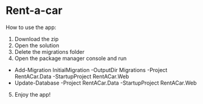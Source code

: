 # Rent-a-car
How to use the app:
1. Download the zip
2. Open the solution
3. Delete the migrations folder
4. Open the package manager console and run
- Add-Migration InitialMigration -OutputDir Migrations  -Project RentACar.Data -StartupProject RentACar.Web
- Update-Database -Project RentACar.Data -StartupProject RentACar.Web
5. Enjoy the app!
